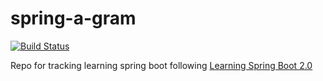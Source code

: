 # spring-a-gram
[![Build Status](https://travis-ci.org/Maxscores/spring-a-gram.svg?branch=master)](https://travis-ci.org/Maxscores/spring-a-gram)

Repo for tracking learning spring boot following [Learning Spring Boot 2.0](https://www.packtpub.com/application-development/learning-spring-boot-20-second-edition)

